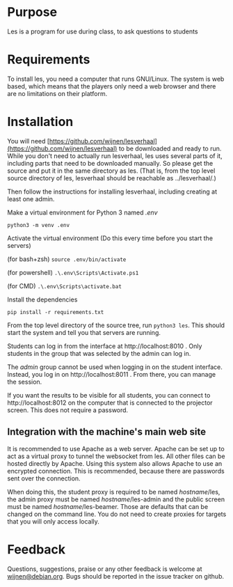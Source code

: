# Purpose
Les is a program for use during class, to ask questions to students

# Requirements
To install les, you need a computer that runs GNU/Linux. The system is web
based, which means that the players only need a web browser and there are no
limitations on their platform.

# Installation
You will need
[https://github.com/wijnen/lesverhaal](https://github.com/wijnen/lesverhaal) to
be downloaded and ready to run. While you don't need to actually run
lesverhaal, les uses several parts of it, including parts that need to be
downloaded manually. So please get the source and put it in the same directory
as les. (That is, from the top level source directory of les, lesverhaal should
be reachable as ../lesverhaal/.)

Then follow the instructions for installing lesverhaal, including creating at
least one admin.

Make a virtual environment for Python 3 named *.env*

```python3 -m venv .env```

Activate the virtual environment (Do this every time before you start the servers)

(for bash+zsh) ```source .env/bin/activate```

(for powershell) ```.\.env\Scripts\Activate.ps1```

(for CMD) ```.\.env\Scripts\activate.bat```

Install the dependencies

```pip install -r requirements.txt```

From the top level directory of the source tree, run ```python3 les```.  This
should start the system and tell you that servers are running.

Students can log in from the interface at http://localhost:8010 . Only students
in the group that was selected by the admin can log in.

The *admin* group cannot be used when logging in on the student interface.
Instead, you log in on http://localhost:8011 .  From there, you can manage the
session.

If you want the results to be visible for all
students, you can connect to http://localhost:8012 on the computer that is
connected to the projector screen.  This does not require a password.

## Integration with the machine's main web site
It is recommended to use Apache as a web server. Apache can be set up to act as
a virtual proxy to tunnel the websocket from les. All other files can be hosted
directly by Apache. Using this system also allows Apache to use an encrypted
connection. This is recommended, because there are passwords sent over the
connection.

When doing this, the student proxy is required to be named *hostname*/les, the
admin proxy must be named *hostname*/les-admin and the public screen must be
named *hostname*/les-beamer. Those are defaults that can be changed on the
command line. You do not need to create proxies for targets that you will only
access locally.

# Feedback
Questions, suggestions, praise or any other feedback is welcome at
[wijnen@debian.org](mailto:wijnen@debian.org). Bugs should be reported in the
issue tracker on github.
